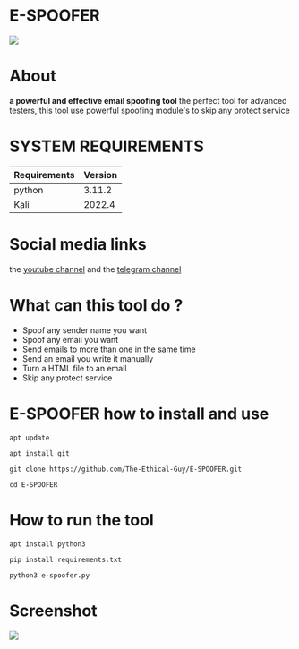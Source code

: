# E-SPOOFER
![](https://files.catbox.moe/1sjkw8.png)
# About
<b>a powerful and effective email spoofing tool</b> the perfect tool for advanced testers, this tool use powerful spoofing module's to skip any protect service

# SYSTEM REQUIREMENTS
| Requirements   | Version            |
| -------------- | ------------------ |
| python         | 3.11.2             |
| Kali           | 2022.4             |
 
# Social media links
the <a href="https://www.youtube.com/@TheEthicalGuy">youtube channel</a> and the
<a href="https://t.me/EBLISTOOLScommunity">telegram channel</a>
 
# What can this tool do ?

<ul>
 <li>Spoof any sender name you want</li>
 <li>Spoof any email you want</li>
 <li>Send emails to more than one in the same time</li>
 <li>Send an email you write it manually</li>
 <li>Turn a HTML file to an email</li>
 <li>Skip any protect service</li>
 </ul>

# E-SPOOFER how to install and use

```
apt update
```
```
apt install git
```
```
git clone https://github.com/The-Ethical-Guy/E-SPOOFER.git
```
```
cd E-SPOOFER
```

# How to run the tool

```
apt install python3  
```
```
pip install requirements.txt
```
```
python3 e-spoofer.py
```

# Screenshot
![](https://files.catbox.moe/5rfvs5.png)
